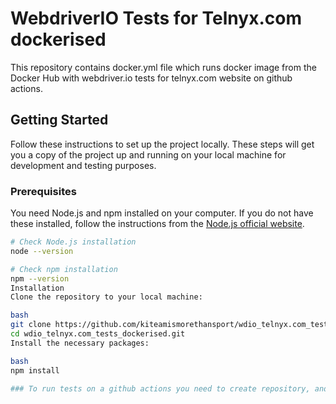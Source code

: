 # WebdriverIO Tests for Telnyx.com dockerised

This repository contains docker.yml file which runs docker image from the Docker Hub with webdriver.io tests for telnyx.com website on github actions.

## Getting Started

Follow these instructions to set up the project locally. These steps will get you a copy of the project up and running on your local machine for development and testing purposes.

### Prerequisites

You need Node.js and npm installed on your computer. If you do not have these installed, follow the instructions from the [Node.js official website](https://nodejs.org/).

```bash
# Check Node.js installation
node --version

# Check npm installation
npm --version
Installation
Clone the repository to your local machine:

bash
git clone https://github.com/kiteamismorethansport/wdio_telnyx.com_tests_dockerised.git
cd wdio_telnyx.com_tests_dockerised.git
Install the necessary packages:

bash
npm install

### To run tests on a github actions you need to create repository, and to push this project to your newly created repository. Github actions will start the flow, and the tests will be running.